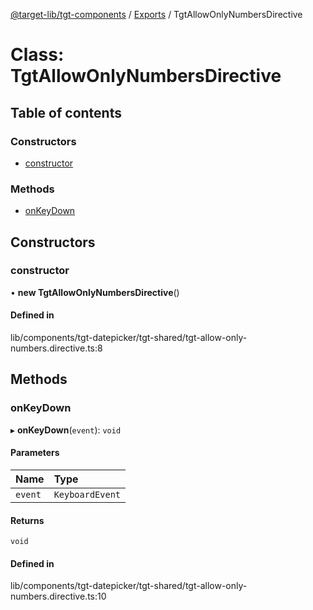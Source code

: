 [@target-lib/tgt-components](../README.md) / [Exports](../modules.md) / TgtAllowOnlyNumbersDirective

# Class: TgtAllowOnlyNumbersDirective

## Table of contents

### Constructors

- [constructor](TgtAllowOnlyNumbersDirective.md#constructor)

### Methods

- [onKeyDown](TgtAllowOnlyNumbersDirective.md#onkeydown)

## Constructors

### constructor

• **new TgtAllowOnlyNumbersDirective**()

#### Defined in

lib/components/tgt-datepicker/tgt-shared/tgt-allow-only-numbers.directive.ts:8

## Methods

### onKeyDown

▸ **onKeyDown**(`event`): `void`

#### Parameters

| Name | Type |
| :------ | :------ |
| `event` | `KeyboardEvent` |

#### Returns

`void`

#### Defined in

lib/components/tgt-datepicker/tgt-shared/tgt-allow-only-numbers.directive.ts:10
